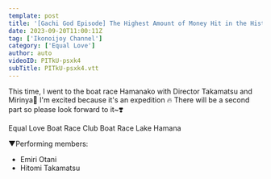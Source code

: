```yaml
---
template: post
title: '[Gachi God Episode] The Highest Amount of Money Hit in the History of Activities! ? Ladies Competition at Lake Hamana Boat Race 🚤! A live Phone Call to Director Sashihara? 🤫【※Volume warning※】'
date: 2023-09-20T11:00:11Z
tag: ['Ikonoijoy Channel']
category: ['Equal Love']
author: auto 
videoID: PITkU-psxk4
subTitle: PITkU-psxk4.vtt
---
```

This time, I went to the boat race Hamanako with Director Takamatsu and Mirinya🚤 I'm excited because it's an expedition 🔥 There will be a second part so please look forward to it~❣️

Equal Love Boat Race Club Boat Race Lake Hamana

▼Performing members: 

- Emiri Otani
- Hitomi Takamatsu
